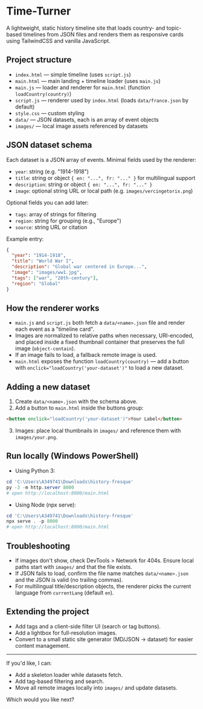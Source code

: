 # Time-Turner

A lightweight, static history timeline site that loads country- and topic-based timelines from JSON files and renders them as responsive cards using TailwindCSS and vanilla JavaScript.

## Project structure

- `index.html` — simple timeline (uses `script.js`)
- `main.html` — main landing + timeline loader (uses `main.js`)
- `main.js` — loader and renderer for `main.html` (function `loadCountry(country)`)
- `script.js` — renderer used by `index.html` (loads `data/france.json` by default)
- `style.css` — custom styling
- `data/` — JSON datasets, each is an array of event objects
- `images/` — local image assets referenced by datasets

## JSON dataset schema
Each dataset is a JSON array of events. Minimal fields used by the renderer:

- `year`: string (e.g. "1914-1918")
- `title`: string or object `{ en: "...", fr: "..." }` for multilingual support
- `description`: string or object `{ en: "...", fr: "..." }`
- `image`: optional string URL or local path (e.g. `images/vercingetorix.png`)

Optional fields you can add later:
- `tags`: array of strings for filtering
- `region`: string for grouping (e.g., "Europe")
- `source`: string URL or citation

Example entry:

```json
{
  "year": "1914-1918",
  "title": "World War I",
  "description": "Global war centered in Europe...",
  "image": "images/ww1.jpg",
  "tags": ["war", "20th-century"],
  "region": "Global"
}
```

## How the renderer works
- `main.js` and `script.js` both fetch a `data/<name>.json` file and render each event as a "timeline card".
- Images are normalized to relative paths when necessary, URI-encoded, and placed inside a fixed thumbnail container that preserves the full image (`object-contain`).
- If an image fails to load, a fallback remote image is used.
- `main.html` exposes the function `loadCountry(country)` — add a button with `onclick="loadCountry('your-dataset')"` to load a new dataset.

## Adding a new dataset
1. Create `data/<name>.json` with the schema above.
2. Add a button to `main.html` inside the buttons group:

```html
<button onclick="loadCountry('your-dataset')">Your Label</button>
```

3. Images: place local thumbnails in `images/` and reference them with `images/your.png`.

## Run locally (Windows PowerShell)
- Using Python 3:
```powershell
cd 'C:\Users\A349741\Downloads\history-fresque'
py -3 -m http.server 8000
# open http://localhost:8000/main.html
```
- Using Node (npx serve):
```powershell
cd 'C:\Users\A349741\Downloads\history-fresque'
npx serve . -p 8000
# open http://localhost:8000/main.html
```

## Troubleshooting
- If images don't show, check DevTools > Network for 404s. Ensure local paths start with `images/` and that the file exists.
- If JSON fails to load, confirm the file name matches `data/<name>.json` and the JSON is valid (no trailing commas).
- For multilingual title/description objects, the renderer picks the current language from `currentLang` (default `en`).

## Extending the project
- Add tags and a client-side filter UI (search or tag buttons).
- Add a lightbox for full-resolution images.
- Convert to a small static site generator (MD/JSON -> dataset) for easier content management.

---

If you'd like, I can:
- Add a skeleton loader while datasets fetch.
- Add tag-based filtering and search.
- Move all remote images locally into `images/` and update datasets.

Which would you like next?
